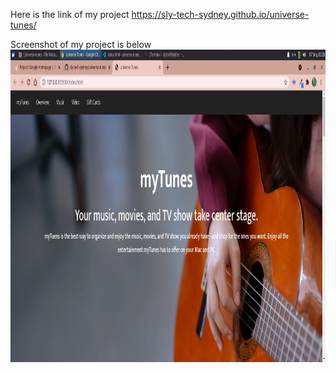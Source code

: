 Here is the link of my project https://sly-tech-sydney.github.io/universe-tunes/

Screenshot of my project is below
<img src="images/screenshot.png" height=500px, width=900px>
